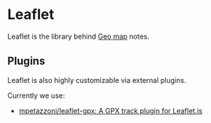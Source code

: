 # Leaflet
Leaflet is the library behind [Geo map](../../Basic%20Concepts%20and%20Features/Notes/Note%20List/Geo%20Map%20View.md) notes.

## Plugins

Leaflet is also highly customizable via external plugins.

Currently we use:

*   [mpetazzoni/leaflet-gpx: A GPX track plugin for Leaflet.js](https://github.com/mpetazzoni/leaflet-gpx)